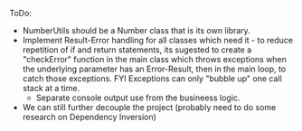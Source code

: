 ToDo:
- NumberUtils should be a Number class that is its own library.
- Implement Result-Error handling for all classes which need it - to reduce repetition of if and return statements, its sugested to create a "checkError" function in the main class which throws exceptions when the underlying parameter has an Error-Result, then in the main loop, to catch those exceptions. FYI Exceptions can only "bubble up" one call stack at a time.
  - Separate console output use from the busineess logic.
- We can still further decouple the project (probably need to do some research on Dependency Inversion)
